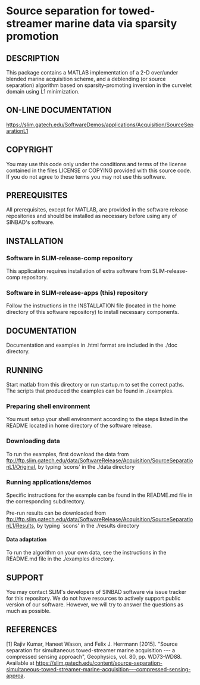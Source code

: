 # Source separation for towed-streamer marine data via sparsity promotion


##  DESCRIPTION

This package contains a MATLAB implementation of a 2-D over/under
blended marine acquisition scheme, and a deblending (or source
separation) algorithm based on sparsity-promoting inversion in the
curvelet domain using L1 minimization.


##  ON-LINE DOCUMENTATION
https://slim.gatech.edu/SoftwareDemos/applications/Acquisition/SourceSeparationL1


##  COPYRIGHT
 
You may use this code only under the conditions and terms of the
license contained in the files LICENSE or COPYING provided with this
source code. If you do not agree to these terms you may not use this
software.

##  PREREQUISITES

All prerequisites, except for MATLAB, are provided in the software
release repositories and should be installed as necessary before using
any of SINBAD's software.


##  INSTALLATION

###  Software in SLIM-release-comp repository

This application requires installation of extra software from
SLIM-release-comp repository.

###  Software in SLIM-release-apps (this) repository

Follow the instructions in the INSTALLATION file (located in the home
directory of this software repository) to install necessary
components.


##  DOCUMENTATION

Documentation and examples in .html format are included in the ./doc
directory.


##  RUNNING

Start matlab from this directory or run startup.m to set the correct
paths. The scripts that produced the examples can be found in
./examples.

###  Preparing shell environment

You must setup your shell environment according to the steps listed in
the README located in home directory of the software release.

###  Downloading data

To run the examples, first download the data from
ftp://ftp.slim.gatech.edu/data/SoftwareRelease/Acquisition/SourceSeparationL1/Original,
by typing `scons' in the ./data directory

###  Running applications/demos

Specific instructions for the example can be found in the README.md
file in the corresponding subdirectory.

Pre-run results can be downloaded from
ftp://ftp.slim.gatech.edu/data/SoftwareRelease/Acquisition/SourceSeparationL1/Results,
by typing `scons' in the ./results directory

#### Data adaptation
    
To run the algorithm on your own data, see the instructions in the
README.md file in the ./examples directory.


##  SUPPORT
 You may contact SLIM's developers of SINBAD software via issue tracker for this repository. We do not have resources to actively support public version of our software. However, we will try to answer the questions as much as possible.


##  REFERENCES

[1] Rajiv Kumar, Haneet Wason, and Felix J. Herrmann [2015]. "Source
separation for simultaneous towed-streamer marine acquisition --- a
compressed sensing approach", Geophysics, vol. 80, pp. WD73-WD88.
Available at
https://slim.gatech.edu/content/source-separation-simultaneous-towed-streamer-marine-acquisition-–-compressed-sensing-approa.


